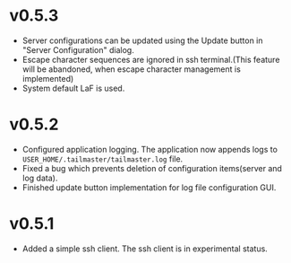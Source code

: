 # v0.5.3 #
  * Server configurations can be updated using the Update button in "Server Configuration" dialog.
  * Escape character sequences are ignored in ssh terminal.(This feature will be abandoned, when escape character management is implemented)
  * System default LaF is used.

# v0.5.2 #

  * Configured application logging. The application now appends logs to `USER_HOME/.tailmaster/tailmaster.log` file.
  * Fixed a bug which prevents deletion of configuration items(server and log data).
  * Finished update button implementation for log file configuration GUI.

# v0.5.1 #

  * Added a simple ssh client. The ssh client is in experimental status.